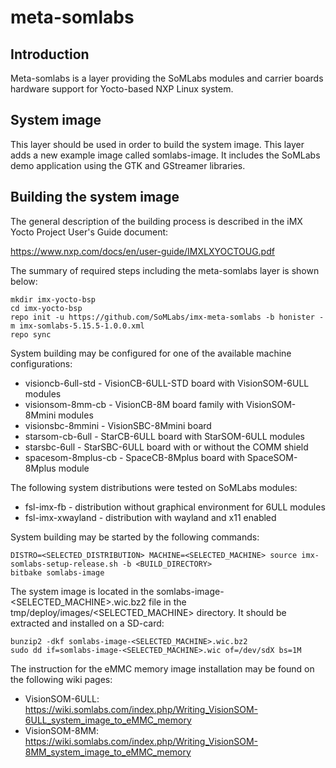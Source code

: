 # meta-somlabs

## Introduction

Meta-somlabs is a layer providing the SoMLabs modules and carrier boards hardware support for Yocto-based NXP Linux system.

## System image

This layer should be used in order to build the system image. This layer adds a new example image called somlabs-image. It includes the SoMLabs demo application using the GTK and GStreamer libraries.

## Building the system image

The general description of the building process is described in the iMX Yocto Project User's Guide document:

https://www.nxp.com/docs/en/user-guide/IMXLXYOCTOUG.pdf

The summary of required steps including the meta-somlabs layer is shown below:

```shell
mkdir imx-yocto-bsp
cd imx-yocto-bsp
repo init -u https://github.com/SoMLabs/imx-meta-somlabs -b honister -m imx-somlabs-5.15.5-1.0.0.xml
repo sync
```

System building may be configured for one of the available machine configurations:

* visioncb-6ull-std - VisionCB-6ULL-STD board with VisionSOM-6ULL modules 
* visionsom-8mm-cb - VisionCB-8M board family with VisionSOM-8Mmini modules
* visionsbc-8mmini - VisionSBC-8Mmini board
* starsom-cb-6ull - StarCB-6ULL board with StarSOM-6ULL modules
* starsbc-6ull - StarSBC-6ULL board with or without the COMM shield
* spacesom-8mplus-cb - SpaceCB-8Mplus board with SpaceSOM-8Mplus module

The following system distributions were tested on SoMLabs modules:

* fsl-imx-fb - distribution without graphical environment for 6ULL modules
* fsl-imx-xwayland - distribution with wayland and x11 enabled

System building may be started by the following commands:

```shell
DISTRO=<SELECTED_DISTRIBUTION> MACHINE=<SELECTED_MACHINE> source imx-somlabs-setup-release.sh -b <BUILD_DIRECTORY>
bitbake somlabs-image
```

The system image is located in the somlabs-image-<SELECTED_MACHINE>.wic.bz2 file in the tmp/deploy/images/<SELECTED_MACHINE> directory. It should be extracted and installed on a SD-card:

```shell
bunzip2 -dkf somlabs-image-<SELECTED_MACHINE>.wic.bz2 
sudo dd if=somlabs-image-<SELECTED_MACHINE>.wic of=/dev/sdX bs=1M
```

The instruction for the eMMC memory image installation may be found on the following wiki pages:

* VisionSOM-6ULL: https://wiki.somlabs.com/index.php/Writing_VisionSOM-6ULL_system_image_to_eMMC_memory
* VisionSOM-8MM: https://wiki.somlabs.com/index.php/Writing_VisionSOM-8MM_system_image_to_eMMC_memory
